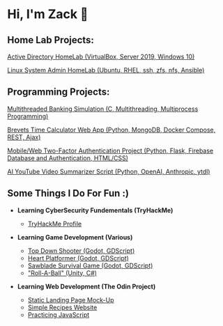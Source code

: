 <h1>Hi, I'm Zack 👋</h1>

<h2>Home Lab Projects:</h2>

[Active Directory HomeLab (VirtualBox, Server 2019, Windows 10)](https://github.com/Zack-John/active-directory-homelab)

[Linux System Admin HomeLab (Ubuntu, RHEL, ssh, zfs, nfs, Ansible)](https://github.com/Zack-John/ubuntu-rhel-sysadmin-lab/)


<h2>Programming Projects:</h2>

[Multithreaded Banking Simulation (C, Multithreading, Multiprocess Programming)](https://github.com/Zack-John/multithreaded-bank-simulator)

[Brevets Time Calculator Web App (Python, MongoDB, Docker Compose, REST, Ajax)](github.com/MYREPO)

[Mobile/Web Two-Factor Authentication Project (Python, Flask, Firebase Database and Authentication, HTML/CSS)](https://github.com/iperkins987/NotDuo_Web)

[AI YouTube Video Summarizer Script (Python, OpenAI, Anthropic, ytdl)](https://github.com/Zack-John/youtube-vid-summarizer)


<h2>Some Things I Do For Fun :)</h2>

- <b>Learning CyberSecurity Fundementals (TryHackMe)</b>
  - [TryHackMe Profile](https://tryhackme.com/p/ZackHacks)

- <b>Learning Game Development (Various)</b>
  - [Top Down Shooter (Godot, GDScript)](https://github.com/Zack-John/godot-top-down-shooter)
  - [Heart Platformer (Godot, GDScript)](https://github.com/Zack-John/heart-platformer)
  - [Sawblade Survival Game (Godot, GDScript)](https://github.com/Zack-John/balloon-survival-game)
  - ["Roll-A-Ball" (Unity, C#)](https://github.com/Zack-John/roll-a-ball/)

- <b>Learning Web Development (The Odin Project)</b>
  - [Static Landing Page Mock-Up](MYREPO)
  - [Simple Recipes Website](MYREPO)
  - [Practicing JavaScript](MYREPO)


<!--
**Zack-John/Zack-John** is a ✨ _special_ ✨ repository because its `README.md` (this file) appears on your GitHub profile.

Here are some ideas to get you started:

- 🔭 I’m currently working on ...
- 🌱 I’m currently learning ...
- 👯 I’m looking to collaborate on ...
- 🤔 I’m looking for help with ...
- 💬 Ask me about ...
- 📫 How to reach me: ...
- 😄 Pronouns: ...
- ⚡ Fun fact: ...
-->
